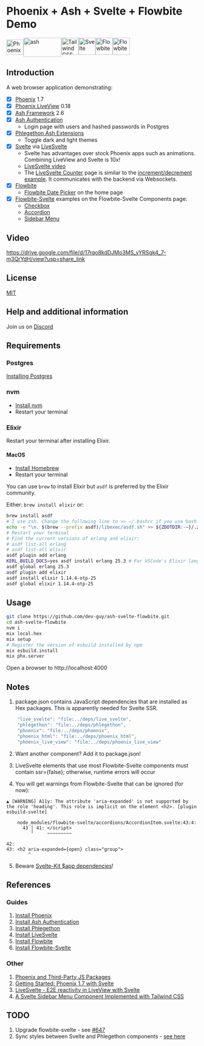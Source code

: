 # Phoenix + Ash + Svelte + Flowbite Demo

<img alt='Phoenix' src="https://seeklogo.com/images/P/phoenix-logo-D15F067911-seeklogo.com.png" height=40 width=45><img alt='ash' align="top" src="https://ash-hq.org/images/ash-logo-side.svg" height=50 width=100><img alt='Tailwind CSS' src="https://upload.wikimedia.org/wikipedia/commons/thumb/d/d5/Tailwind_CSS_Logo.svg/1200px-Tailwind_CSS_Logo.svg.png" height=45 width=45><img alt='Svelte' src="https://upload.wikimedia.org/wikipedia/commons/1/1b/Svelte_Logo.svg" height=45 width=45><img alt='Flowbite' src="https://flowbite.com/docs/images/logo.svg" height=45 width=45><img alt='Flowbite-Svelte' src="https://flowbite-svelte.com/images/flowbite-svelte-icon-logo.svg" height=45 width=45>

## Introduction

A web browser application demonstrating:

- [x] [Phoenix](https://www.phoenixframework.org/) 1.7
- [x] [Phoenix LiveView](https://hexdocs.pm/phoenix_live_view/Phoenix.LiveView.html) 0.18 
- [x] [Ash Framework](https://ash-hq.org) 2.6
- [x] [Ash Authentication](https://github.com/team-alembic/ash_authentication)
  - Login page with users and hashed passwords in Postgres
- [x] [Phlegethon Ash Extensions](https://github.com/frankdugan3/phlegethon) 
  - Toggle dark and light themes
- [x] [Svelte](https://svelte.dev) via [LiveSvelte](https://github.com/woutdp/live_svelte)
  - Svelte has advantages over stock Phoenix apps such as animations. Combining LiveView and Svelte is 10x!
  - [LiveSvelte video](https://www.youtube.com/watch?v=JMkvbW35QvA)
  - The [LiveSvelte Counter](https://github.com/woutdp/live_svelte#create-a-svelte-component) page is similar to the [increment/decrement example](https://svelte.dev/repl/65fc4b475b884dcba414139848ff02ef). It communicates with the backend via Websockets.
- [x] [Flowbite](https://flowbite.com)
  - [Flowbite Date Picker](https://flowbite.com/docs/plugins/datepicker/) on the home page
- [x] [Flowbite-Svelte](https://flowbite-svelte.com) examples on the Flowbite-Svelte Components page:
  - [Checkbox](https://flowbite-svelte.com/forms/checkbox)
  - [Accordion](https://flowbite-svelte.com/components/accordion)
  - [Sidebar Menu](https://flowbite-svelte.com/components/sidebar)

## Video

https://drive.google.com/file/d/17rqo8kdDJMo3MS_yYRSgk4_7-m3QrYdH/view?usp=share_link

## License

[MIT](LICENSE)

## Help and additional information

Join us on [Discord](https://discord.com/invite/D7FNG2q)

## Requirements

### Postgres

[Installing Postgres](https://www.postgresql.org/docs/current/tutorial-install.html)

### nvm

- [Install nvm](https://github.com/nvm-sh/nvm/blob/master/README.md#install--update-script)
- Restart your terminal

### Elixir

Restart your terminal after installing Elixir.

#### MacOS

- [Install Homebrew](https://docs.brew.sh/Installation)
- Restart your terminal

You can use `brew` to install Elixir but `asdf` is preferred by the Elixir community.

Either: `brew install elixir` or:

```sh
brew install asdf
# I use zsh. Change the following line to >> ~/.bashrc if you use bash.
echo -e "\n. $(brew --prefix asdf)/libexec/asdf.sh" >> ${ZDOTDIR:-~}/.zshrc
# Restart your terminal
# Find the current versions of erlang and elixir:
# asdf list-all erlang
# asdf list-all elixir
asdf plugin add erlang
KERL_BUILD_DOCS=yes asdf install erlang 25.3 # For VSCode's Elixir language server extension
asdf global erlang 25.3
asdf plugin add elixir
asdf install elixir 1.14.4-otp-25
asdf global elixir 1.14.4-otp-25
```
 
## Usage

```sh
git clone https://github.com/dev-guy/ash-svelte-flowbite.git
cd ash-svelte-flowbite
nvm i
mix local.hex
mix setup
# Register the version of esbuild installed by npm
mix esbuild.install
mix phx.server
```

Open a browser to http://localhost:4000

## Notes

1. package.json contains JavaScript dependencies that are installed as Hex packages. This is apparently needed for Svelte SSR.

```js
    "live_svelte": "file:../deps/live_svelte",
    "phlegethon": "file:../deps/phlegethon",
    "phoenix": "file:../deps/phoenix",
    "phoenix_html": "file:../deps/phoenix_html",
    "phoenix_live_view": "file:../deps/phoenix_live_view"
```

2. Want another component? Add it to package.json!

3. LiveSvelte elements that use most Flowbite-Svelte components must contain ssr={false}; otherwise, runtime errors will occur

4. You will get warnings from Flowbite-Svelte that can be ignored (for now):

```
▲ [WARNING] A11y: The attribute 'aria-expanded' is not supported by the role 'heading'. This role is implicit on the element <h2>. [plugin esbuild-svelte]

    node_modules/flowbite-svelte/accordions/AccordionItem.svelte:43:4:
      43 │ 41: </script>
         ╵     ~~~~~~~~~

42:
43: <h2 aria-expanded={open} class="group">
        ^
```

5. Beware [Svelte-Kit $app dependencies](https://github.com/woutdp/live_svelte/discussions/30)!
  
## References

### Guides

1. [Install Phoenix](https://hexdocs.pm/phoenix/installation.html)
2. [Install Ash Authentication](https://hexdocs.pm/ash_authentication_phoenix/getting-started-with-ash-authentication-phoenix.html)
3. [Install Phlegethon](https://github.com/frankdugan3/phlegethon/blob/main/documentation/tutorials/get-started.md)
4. [Install LiveSvelte](https://github.com/woutdp/live_svelte/blob/master/README.md)
5. [Install Flowbite](https://flowbite.com/docs/getting-started/phoenix/)
6. [Install Flowbite-Svelte](https://medium.com/mkdir-awesome/getting-started-with-flowbite-svelte-37b086ce9db5)

### Other

1. [Phoenix and Third-Party JS Packages](https://hexdocs.pm/phoenix/asset_management.html)
2. [Getting Started: Phoenix 1.7 with Svelte](https://medium.com/@alistairisrael/phoenix-1-7-with-svelte-12257d853ed1)
3. [LiveSvelte - E2E reactivity in LiveView with Svelte](https://elixirforum.com/t/livesvelte-e2e-reactivity-in-liveview-with-svelte/54822/4)
4. [A Svelte Sidebar Menu Component Implemented with Tailwind CSS](https://medium.com/mkdir-awesome/a-svelte-sidebar-menu-component-implemented-with-tailwind-css-c039b23010e)

## TODO

1. Upgrade flowbite-svelte - see [#647](https://github.com/themesberg/flowbite-svelte/issues/647)
2. Sync styles between Svelte and Phlegethon components - [see here](https://github.com/woutdp/live_svelte/discussions/28)
